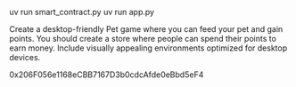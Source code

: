 uv run smart_contract.py
uv run app.py

Create a desktop-friendly Pet game where you can feed your pet and gain points. You should create a store where people can spend their points to earn money. Include visually appealing environments optimized for desktop devices.

0x206F056e1168eCBB7167D3b0cdcAfde0eBbd5eF4
